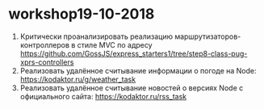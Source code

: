 # workshop19-10-2018

1. Критически проанализировать реализацию маршрутизаторов-контроллеров в стиле MVC по адресу https://github.com/GossJS/express_starters1/tree/step8-class-pug-xprs-controllers
2. Реализовать удалённое считывание информации о погоде на Node: https://kodaktor.ru/g/weather_task
3. Реализовать удалённое считывание новостей о версиях Node с официального сайта: https://kodaktor.ru/rss_task
